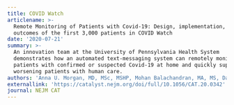 ```yaml
---
title: COVID Watch
articlename: >-
  Remote Monitoring of Patients with Covid-19: Design, implementation, and
  outcomes of the first 3,000 patients in COVID Watch
date: '2020-07-21'
summary: >-
  An innovation team at the University of Pennsylvania Health System
  demonstrates how an automated text-messaging system can remotely monitor
  patients with confirmed or suspected Covid-19 at home and quickly support
  worsening patients with human care.
authors: 'Anna U. Morgan, MD, MSc, MSHP, Mohan Balachandran, MA, MS, David Do, MD, Doreen Lam, BA, Andrew Parambath, BA, MEd, Krisda H. Chaiyachati, MD, MPH, MSHP, Nancy M. Bonalumi, DNP, RN, CEN, FAEN, Susan C. Day, MD, MPH, Kathleen C. Lee, MD & David A. Asch, MD, MBA'
externallink: 'https://catalyst.nejm.org/doi/full/10.1056/CAT.20.0342'
journal: NEJM CAT
---
```


